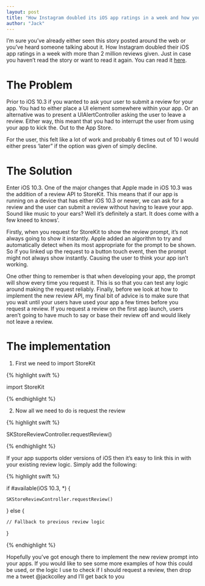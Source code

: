 ```yaml
---
layout: post
title: "How Instagram doubled its iOS app ratings in a week and how you can too"
author: "Jack"
---
```


I’m sure you’ve already either seen this story posted around the web or you’ve heard someone talking about it. How Instagram doubled their iOS app ratings in a week with more than 2 million reviews given. Just in case you haven’t read the story or want to read it again. You can read it [here](https://medium.com/huggingface/instagram-doubled-its-ios-reviews-in-a-week-thanks-to-this-new-in-app-review-popup-52333d4f4ce6).

# The Problem

Prior to iOS 10.3 if you wanted to ask your user to submit a review for your app. You had to either place a UI element somewhere within your app. Or an alternative was to present a UIAlertController asking the user to leave a review. Either way, this meant that you had to interrupt the user from using your app to kick the. Out to the App Store.

For the user, this felt like a lot of work and probably 6 times out of 10 I would either press ‘later” if the option was given of simply decline. 

# The Solution

Enter iOS 10.3. One of the major changes that Apple made in iOS 10.3 was the addition of a review API to StoreKit. This means that if our app is running on a device that has either iOS 10.3 or newer, we can ask for a review and the user can submit a review without having to leave your app. Sound like music to your ears? Well it’s definitely a start. It does come with a few kneed to knows’.

Firstly, when you request for StoreKit to show the review prompt, it’s not always going to show it instantly. Apple added an algorithm to try and automatically detect when its most appropriate for the prompt to be shown. So if you linked up the request to a button touch event, then the prompt might not always show instantly. Causing the user to think your app isn’t working.

One other thing to remember is that when developing your app, the prompt will show every time you request it. This is so that you can test any logic around making the request reliably. Finally, before we look at how to implement the new review API, my final bit of advice is to make sure that you wait until your users have used your app a few times before you request a review. If you request a review on the first app launch, users aren’t going to have much to say or base their review off and would likely not leave a review.

# The implementation

1. First we need to import StoreKit

{% highlight swift %}

import StoreKit

{% endhighlight %}

2. Now all we need to do is request the review

{% highlight swift %}

SKStoreReviewController.requestReview()

{% endhighlight %}

If your app supports older versions of iOS then it’s easy to link this in with your existing review logic. Simply add the following:

{% highlight swift %}

if #available(iOS 10.3, *) {

    SKStoreReviewController.requestReview()
    
} else {

    // Fallback to previous review logic
    
}

{% endhighlight %}

Hopefully you’ve got enough there to implement the new review prompt into your apps. If you would like to see some more examples of how this could be used, or the logic I use to check if I should request a review, then drop me a tweet @jackcolley and I’ll get back to you